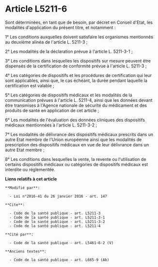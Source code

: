 # Article L5211-6

Sont déterminées, en tant que de besoin, par décret en Conseil d'Etat, les modalités d'application du présent titre, et
notamment : 

1° Les conditions auxquelles doivent satisfaire les organismes mentionnés au deuxième alinéa de l'article L. 5211-3 ; 

2° Les modalités de la déclaration prévue à l'article L. 5211-3-1 ; 

3° Les conditions dans lesquelles les dispositifs sur mesure peuvent être dispensés de la certification de conformité prévue
à l'article L. 5211-3 ; 

4° Les catégories de dispositifs et les procédures de certification qui leur sont applicables, ainsi que, le cas échéant, la
durée pendant laquelle la certification est valable ; 

5° Les catégories de dispositifs médicaux et les modalités de la communication prévues à l'article L. 5211-4, ainsi que les
données devant être transmises à l'Agence nationale de sécurité du médicament et des produits de santé en application de cet
article ; 

6° Les modalités de l'évaluation des données cliniques des dispositifs médicaux mentionnées à l'article L. 5211-3-2 ;

7° Les modalités de délivrance des dispositifs médicaux prescrits dans un autre Etat membre de l'Union européenne ainsi que
les modalités de prescription des dispositifs médicaux en vue de leur délivrance dans un autre Etat membre ;

8° Les conditions dans lesquelles la vente, la revente ou l'utilisation de certains dispositifs médicaux ou catégories de
dispositifs médicaux est interdite ou réglementée.

**Liens relatifs à cet article**

	**Modifié par**:

	  - Loi n°2016-41 du 26 janvier 2016 - art. 147

	**Cite**:

	  - Code de la santé publique - art. L5211-3
	  - Code de la santé publique - art. L5211-3-1
	  - Code de la santé publique - art. L5211-3-2
	  - Code de la santé publique - art. L5211-4

	**Cité par**:

	  - Code de la santé publique - art. L5461-6-2 (V)

	**Anciens textes**:

	  - Code de la santé publique - art. L665-9 (Ab)
